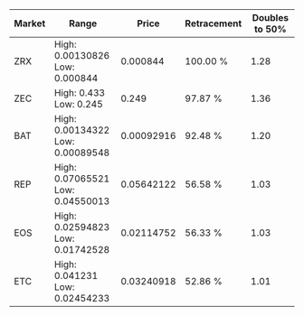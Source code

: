 | Market | Range | Price| Retracement | Doubles to 50% |
| --- | --- | --- | --- | --- |
| ZRX | High: 0.00130826<br />Low: 0.000844 | 0.000844 | 100.00 % | 1.28 |
| ZEC | High: 0.433<br />Low: 0.245 | 0.249 | 97.87 % | 1.36 |
| BAT | High: 0.00134322<br />Low: 0.00089548 | 0.00092916 | 92.48 % | 1.20 |
| REP | High: 0.07065521<br />Low: 0.04550013 | 0.05642122 | 56.58 % | 1.03 |
| EOS | High: 0.02594823<br />Low: 0.01742528 | 0.02114752 | 56.33 % | 1.03 |
| ETC | High: 0.041231<br />Low: 0.02454233 | 0.03240918 | 52.86 % | 1.01 |
